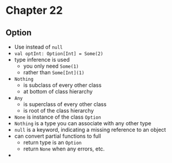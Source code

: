 # Chapter 22

## Option
- Use instead of `null`
- `val optInt: Option[Int] = Some(2)`
- type inference is used
  - you only need `Some(1)`
  - rather than `Some[Int](1)`
- `Nothing`
  - is subclass of every other class
  - at bottom of class hierarchy
- `Any`
  - is superclass of every other class
  - is root of the class hierarchy
- `None` is instance of the class `Option`
- `Nothing` is a type you can associate with any other type
- `null` is a keyword, indicating a missing reference to an object
- can convert partial functions to full
  - return type is an `Option`
  - return `None` when any errors, etc.
- 
